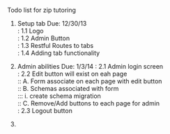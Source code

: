 Todo list for zip tutoring 

1) Setup tab Due: 12/30/13 <br> 
	: 1.1 Logo <br>
	: 1.2 Admin Button <br> 
	: 1.3 Restful Routes to tabs <br> 
	: 1.4 Adding tab functionality <br> 

2) Admin abilities Due: 1/3/14
: 2.1 Admin login screen <br> 
: 2.2 Edit button will exist on eah page <br> 
:: A. Form associate on each page with edit button <br> 
:: B. Schemas associated with form <br> 
::: i. create schema migration <br> 
:: C. Remove/Add buttons to each page for admin <br> 
: 2.3 Logout button 

3) 
